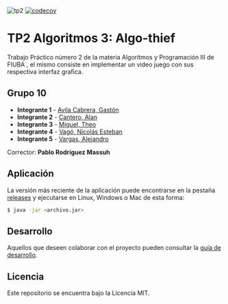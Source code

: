![tp2](https://github.com/avilagaston9/algo3_tp2/actions/workflows/build.yml/badge.svg) [![codecov](https://codecov.io/gh/avilagaston9/algo3_tp2/branch/master/graph/badge.svg)](https://codecov.io/gh/avilagaston9/algo3_tp2)

# TP2 Algoritmos 3: Algo-thief

Trabajo Práctico número 2 de la materia Algoritmos y Programación III de FIUBA , el mismo consiste en implementar un video juego con sus respectiva interfaz grafica. 

## Grupo 10

* **Integrante 1** - [Avila Cabrera, Gastón](https://github.com/avilagaston9)
* **Integrante 2** - [Cantero, Alan](https://github.com/CanteroAlann)
* **Integrante 3** - [Miguel, Theo](https://github.com/TheoMiguel)
* **Integrante 4** - [Vagó, Nicolás Esteban](https://github.com/nicolas2000fiuba)
* **Integrante 5** - [Vargas, Alejandro](https://github.com/alevargas-gif)

Corrector: **Pablo Rodríguez Massuh**

## Aplicación

La versión más reciente de la aplicación puede encontrarse en la
pestaña [releases](https://github.com/avilagaston9/algo3_tp2/releases/latest) y ejecutarse en Linux, Windows o Mac de
esta forma:

```bash
$ java -jar <archivo.jar>
```

## Desarrollo

Aquellos que deseen colaborar con el proyecto pueden consultar la [guía de desarrollo](./docs/Desarrollo.md).

## Licencia

Este repositorio se encuentra bajo la Licencia MIT.
